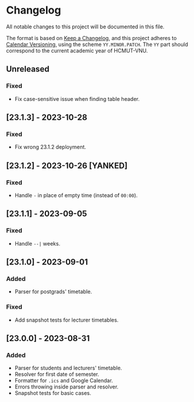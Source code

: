 # Changelog

All notable changes to this project will be documented in this file.

The format is based on [Keep a Changelog](https://keepachangelog.com/en/1.0.0/), and this project
adheres to [Calendar Versioning](https://calver.org/), using the scheme `YY.MINOR.PATCH`. The `YY`
part should correspond to the current academic year of HCMUT-VNU.

## Unreleased

### Fixed

- Fix case-sensitive issue when finding table header.

## [23.1.3] - 2023-10-28

### Fixed

- Fix wrong 23.1.2 deployment.

## [23.1.2] - 2023-10-26 [YANKED]

### Fixed

- Handle `-` in place of empty time (instead of `00:00`).

## [23.1.1] - 2023-09-05

### Fixed

- Handle `--|` weeks.

## [23.1.0] - 2023-09-01

### Added

- Parser for postgrads' timetable.

### Fixed

- Add snapshot tests for lecturer timetables.

## [23.0.0] - 2023-08-31

### Added

- Parser for students and lecturers' timetable.
- Resolver for first date of semester.
- Formatter for `.ics` and Google Calendar.
- Errors throwing inside parser and resolver.
- Snapshot tests for basic cases.
